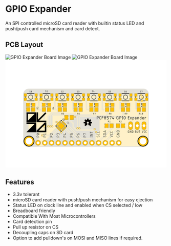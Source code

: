 # GPIO Expander
An SPI controlled microSD card reader with builtin status LED and push/push card mechanism and card detect.
## PCB Layout
![GPIO Expander Board Image](https://github.com/AdamKeher/GPIO-Expander/blob/master/files/microSDReader_Front.png)
![GPIO Expander Board Image](https://github.com/AdamKeher/GPIO-Expander/blob/master/files/microSDReader_Back.png)
![GPIO Expander Board Image](https://github.com/AdamKeher/GPIO-Expander/blob/master/files/board.png)
## Features
* 3.3v tolerant
* microSD card reader with push/push mechanism for easy ejection
* Status LED on clock line and enabled when CS selected / low
* Breadboard friendly
* Compatible With Most Microcontrollers
* Card detection pin
* Pull up resistor on CS
* Decoupling caps on SD card
* Option to add pulldown's on MOSI and MISO lines if required.
